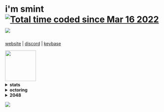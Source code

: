
<h1> i'm smint  
  <a href="https://wakatime.com/@c14eef81-75e9-43ac-b5ed-79280ab33884">
    <img src="https://wakatime.com/badge/user/c14eef81-75e9-43ac-b5ed-79280ab33884.svg" alt="Total time coded since Mar 16 2022"/>
  </a> 
</img>
  <img src="https://komarev.com/ghpvc/?username=smintf"/> 
</h1>

<a href="https://smint.cf" target="_blank"> website</a>  |
<a href="https://discordid.netlify.app/?id=825013442804580404" target="_blank">discord</a>  |
<a href="https://keybase.io/smintf" target="_blank">keybase</a>
<p> </p>
<img width="100" height="100" src="https://raw.githubusercontent.com/egonelbre/gophers/master/.thumb/animation/gopher-dance-long-3x.gif">
<details>
<summary><strong>stats</strong></summary>

#### gh stats
[![summery](https://github-readme-stats.vercel.app/api?username=smintf&show_icons=true&theme=github_dark&count_private=true&hide_border=true)](https://github.com/anuraghazra/github-readme-stats)  

#### streak
[![GitHub Streak](http://github-readme-streak-stats.herokuapp.com?user=smintf&theme=github-dark-blue&hide_border=true)](https://git.io/streak-stats)

#### metrics
![Metrics](https://github.com/smintf/smintf/blob/master/github-metrics.svg)

#### trophies
[![trophy](https://github-profile-trophy.vercel.app/?username=ryo-ma&theme=onedark)](https://github.com/ryo-ma/github-profile-trophy)  
  
### activity graph
![GitHub Activity Graph](https://activity-graph.herokuapp.com/graph?username=smintf&theme=nord)   
 
#### discord
[![Discord Status](https://lanyard.cnrad.dev/api/825013442804580404?theme=dark&animated=true&borderRadius=10px&idleMessage=Do%20The%20Right%20Thing.&hideBadges=true)](https://discord.com/users/825013442804580404)

</details>

<!--- <details>
<summary><strong>projects</strong></summary>

#### autolingo
[![autolingo](https://github-readme-stats.vercel.app/api/pin/?username=smintf&repo=autolingo&theme=github_dark)](https://github.com/smintf/autolingo)

#### horion
[![horion](https://github-readme-stats.vercel.app/api/pin/?username=smintf&repo=horion&theme=github_dark)](https://github.com/smintf/horion)  
  
#### fontawesomepro
[![fontawesomepro](https://github-readme-stats.vercel.app/api/pin/?username=smintf&repo=FontawesomePro&theme=github_dark)](https://github.com/smintf/FontawesomePro)  
  
#### duohacker
[![duohacker](https://github-readme-stats.vercel.app/api/pin/?username=smintf&repo=duohacker&theme=github_dark)](https://github.com/smintf/duohacker)

#### brh
[![autolingo](https://github-readme-stats.vercel.app/api/pin/?username=smintf&repo=brh&theme=github_dark)](https://github.com/smintf/brh)

#### clang-format-all
[![clang-format-all](https://github-readme-stats.vercel.app/api/pin/?username=smintf&repo=clang-format-all&theme=github_dark)](https://github.com/smintf/clang-format-all)

#### ach
[![autolingo](https://github-readme-stats.vercel.app/api/pin/?username=smintf&repo=ach&theme=github_dark)](https://github.com/smintf/ach)

</details> -->

<!--- <details>
<summary><strong>other git hosts</strong></summary>
<a href="https://gitlab.com/smint/" target="_blank">Gitlab (Smint)</a>
<br>
<a href="https://bitbucket.org/smintf/" target="_blank">Bitbucket (Smintf)</a>
<br>
<a href="https://gitdab.com/smint/" target="_blank">Gitdab (Smint)</a>
<br>
</details> -->

<details>
<summary><strong>octoring</strong></summary>
<table><tbody><tr><td><a href="https://octo-ring.com/"><img src="https://octo-ring.com/static/img/widget/top.png" width="99%" alt="Octo Ring logo" align="top"></a><br><a href="https://octo-ring.com/p/smintf/prev"><img src="https://octo-ring.com/static/img/widget/prev.png" width="33%" alt="previous" align="top" title="previous profile"></a><a href="https://octo-ring.com/p/smintf/random"><img src="https://octo-ring.com/static/img/widget/random.png" width="33%" alt="random" align="top" title="random profile"></a><a href="https://octo-ring.com/p/smintf/next"><img src="https://octo-ring.com/static/img/widget/next.png" width="33%" alt="next" align="top" title="next profile"></a><br><a href="https://octo-ring.com/"><img src="https://octo-ring.com/static/img/widget/bottom.png" width="99%" alt="check out other GitHub profiles in the Octo Ring" align="top"></a></td></tr></tbody></table>
</details>

<details>
<summary><strong>2048</strong></summary>

### if you're bored, you can play some 2048 here :D

##### this is a public game and anyone can play

<!-- 2048GameBoard -->
<img src="https://github.com/smintf/smintf/blob/master/Data/gameboard.png" width="500"/>
<!-- 2048GameBoard -->

<!-- 2048GameActions -->
<a href="https://github.com/smintf/smintf/issues/new?title=2048|slideUp&body=Just+push+'Submit+new+issue'.+You+don't+need+to+do+anything+else."> <img src="Assets/slideUp.png"/> </a> <a href="https://github.com/smintf/smintf/issues/new?title=2048|slideDown&body=Just+push+'Submit+new+issue'.+You+don't+need+to+do+anything+else."> <img src="Assets/slideDown.png"/> </a> <a href="https://github.com/smintf/smintf/issues/new?title=2048|slideLeft&body=Just+push+'Submit+new+issue'.+You+don't+need+to+do+anything+else."> <img src="Assets/slideLeft.png"/> </a> <a href="https://github.com/smintf/smintf/issues/new?title=2048|slideRight&body=Just+push+'Submit+new+issue'.+You+don't+need+to+do+anything+else."> <img src="Assets/slideRight.png"/> </a>
<!-- 2048GameActions -->

## Leaderboard

<!-- 2048Ranking -->
| Players | Actions |
|---------------|:---------:|
| [@smintf](https://github.com/smintf) | 23 |
| [@TheRedstoneRadiant](https://github.com/TheRedstoneRadiant) | 2 |
<!-- 2048Ranking -->

</details>

![](https://hit.yhype.me/github/profile?user_id=46701284)
